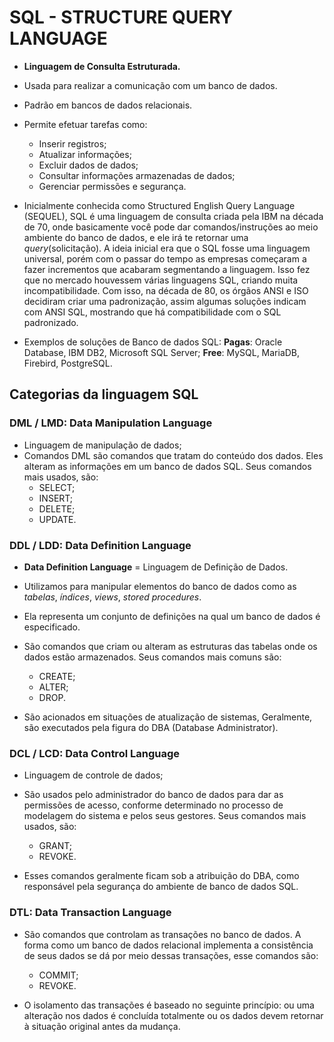 # SQL - STRUCTURE QUERY LANGUAGE

- **Linguagem de Consulta Estruturada.**
- Usada para realizar a comunicação com um banco de dados.
- Padrão em bancos de dados relacionais.
- Permite efetuar tarefas como:
  - Inserir registros;
  - Atualizar informações;
  - Excluir dados de dados;
  - Consultar informações armazenadas de dados;
  - Gerenciar permissões e segurança.

- Inicialmente conhecida como Structured English Query Language (SEQUEL), SQL é uma linguagem de consulta criada pela IBM na década de 70, onde basicamente você pode dar comandos/instruções ao meio ambiente do banco de dados, e ele irá te retornar uma *query*(solicitação). A ideia inicial era que o SQL fosse uma linguagem universal, porém com o passar do tempo as empresas começaram a fazer incrementos que acabaram segmentando a linguagem. Isso fez que no mercado houvessem várias linguagens SQL, criando muita incompatibilidade. Com isso, na década de 80, os órgãos ANSI e ISO decidiram criar uma padronização, assim algumas soluções indicam com ANSI SQL, mostrando que há compatibilidade com o SQL padronizado.

- Exemplos de soluções de Banco de dados SQL:
**Pagas**: Oracle Database, IBM DB2, Microsoft SQL Server;
**Free**: MySQL, MariaDB, Firebird, PostgreSQL.

## Categorias da linguagem SQL

### DML / LMD: Data Manipulation Language

- Linguagem de manipulação de dados;
- Comandos DML são comandos que tratam do conteúdo dos dados. Eles alteram as informações em um banco de dados SQL. Seus comandos mais usados, são:
  - SELECT;
  - INSERT;
  - DELETE;
  - UPDATE.

### DDL / LDD: Data Definition Language

- **Data Definition Language** = Linguagem de Definição de Dados.
- Utilizamos para manipular elementos do banco de dados como as *tabelas*, *índices*, *views*, *stored procedures*.
- Ela representa um conjunto de definições na qual um banco de dados é especificado.
- São comandos que criam ou alteram as estruturas das tabelas onde os dados estão armazenados. Seus comandos mais comuns são:
  - CREATE;
  - ALTER;
  - DROP.

- São acionados em situações de atualização de sistemas, Geralmente, são executados pela figura do DBA (Database Administrator).

### DCL / LCD: Data Control Language

- Linguagem de controle de dados;
- São usados pelo administrador do banco de dados para dar as permissões de acesso, conforme determinado no processo de modelagem do sistema e pelos seus gestores. Seus comandos mais usados, são:
  - GRANT;
  - REVOKE.

- Esses comandos geralmente ficam sob a atribuição do DBA, como responsável pela segurança do ambiente de banco de dados SQL.

### DTL: Data Transaction Language

- São comandos que controlam as transações no banco de dados. A forma como um banco de dados relacional implementa a consistência de seus dados se dá por meio dessas transações, esse comandos são:
  - COMMIT;
  - REVOKE.

- O isolamento das transações é baseado no seguinte princípio: ou uma alteração nos dados é concluída totalmente ou os dados devem retornar à situação original antes da mudança.
